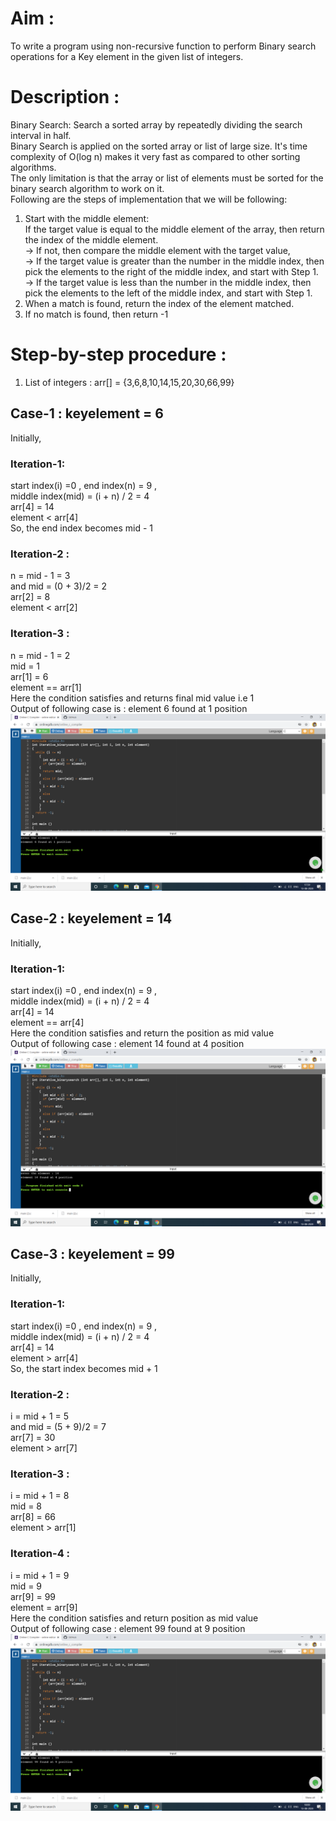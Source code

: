 # Aim :                                                                                      
To write a program using non-recursive function to perform Binary search operations for a Key element in the given list of integers. 
# Description :
Binary Search: Search a sorted array by repeatedly dividing the search interval in half.     
Binary Search is applied on the sorted array or list of large size. It's time complexity of O(log n) makes it very fast as compared to other sorting algorithms.                         
The only limitation is that the array or list of elements must be sorted for the binary search algorithm to work on it.                           
Following are the steps of implementation that we will be following:                                     
1. Start with the middle element:                                                                       
  If the target value is equal to the middle element of the array, then return the index of the middle    element.                                                                                                 
  -> If not, then compare the middle element with the target value,                                     
  -> If the target value is greater than the number in the middle index, then pick the elements to the right of the middle index, and start with Step 1.                                                       
  -> If the target value is less than the number in the middle index, then pick the elements to the left of the middle index, and start with Step 1.          
2. When a match is found, return the index of the element matched.
3. If no match is found, then return -1                            
# Step-by-step procedure : 
1. List of integers : arr[] = {3,6,8,10,14,15,20,30,66,99}                                           
## Case-1 : keyelement = 6                                                                           
Initially,                                                                                           
### Iteration-1:                                                                                   
  start index(i) =0 , end index(n) = 9 ,                                                     
  middle index(mid) = (i + n) / 2 = 4                                                                
  arr[4] = 14                                                                                         
  element < arr[4]                                                                                   
  So, the end index becomes mid - 1                                                                   
### Iteration-2 :
  n = mid - 1 = 3                                                                                     
  and mid = (0 + 3)/2 = 2                                                                             
  arr[2] = 8                                                                                         
  element < arr[2]                                                                                   
### Iteration-3 :
  n = mid - 1 = 2                                                                                     
  mid = 1                                                                                             
  arr[1] = 6                                                                                         
  element == arr[1]                                                                                   
  Here the condition satisfies and returns final mid value i.e 1                                     
  Output of following case is : element 6 found at 1 position                                         
  ![Output_for_6](nrbs_6.png)
## Case-2 : keyelement = 14                                                                           
Initially,                                                                                           
### Iteration-1:                                                                                   
  start index(i) =0 , end index(n) = 9 ,                                                     
  middle index(mid) = (i + n) / 2 = 4                                                                
  arr[4] = 14                                                                                         
  element == arr[4]                                                                                  
  Here the condition satisfies and return the position as mid value                                   
  Output of following case : element 14 found at 4 position 
  ![Output_for_14](nrbs_14.png)
## Case-3 : keyelement = 99                                                                           
Initially,                                                                                           
### Iteration-1:                                                                                   
  start index(i) =0 , end index(n) = 9 ,                                                     
  middle index(mid) = (i + n) / 2 = 4                                                                
  arr[4] = 14                                                                                         
  element > arr[4]                                                                                   
  So, the start index becomes mid + 1                                                                 
### Iteration-2 :
  i = mid + 1 = 5                                                                                     
  and mid = (5 + 9)/2 = 7                                                                             
  arr[7] = 30                                                                                         
  element > arr[7]                                                                                   
### Iteration-3 :
  i = mid + 1 = 8                                                                                     
  mid = 8                                                                                             
  arr[8] = 66                                                                                         
  element > arr[1]
### Iteration-4 :
  i = mid + 1 = 9                                                                                     
  mid = 9                                                                                             
  arr[9] = 99                                                                                         
  element = arr[9]                                                                                   
  Here the condition satisfies and return position as mid value                                       
  Output of following case : element 99 found at 9 position
  ![Output_for_99](nrbs_99.png)
